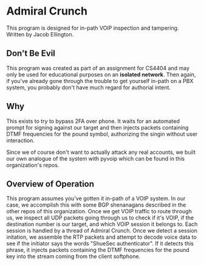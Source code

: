# Admiral Crunch
This program is designed for in-path VOIP inspection and tampering.
Written by Jacob Ellington.

## Don't Be Evil
This program was created as part of an assignment for CS4404 and may only be used for educational purposes on an **isolated network**.
Then again, if you've already gone through the trouble to get yourself in-path on a PBX system, you probably don't have much regard for authorial intent.

## Why
This exists to try to bypass 2FA over phone. It waits for an automated prompt for signing against our target and then injects packets containing DTMF frequencies for the pound symbol, authorizing the singin without user interaction. 

Since we of course don't want to actually attack any real accounts, we built our own analogue of the system with pyvoip which can be found in this organization's repos. 

## Overview of Operation
This program assumes you've gotten it in-path of a VOIP system. In our case, we accomplish this with some BGP shenanagans described in the other repos of this organization. Once we get VOIP traffic to route through us, we inspect all UDP packets going through us to check if it's VOIP, if the destination number is our target, and which VOIP session it belongs to. Each session is handled by a thread of Admiral Crunch. Once we detect a session initation, we assemble the RTP packets and attempt to decode voice data to see if the initiator says the words "ShueSec authenticator". If it detects this phrase, it injects packets containing the DTMF frequencies for the pound key into the stream coming from the client softphone.